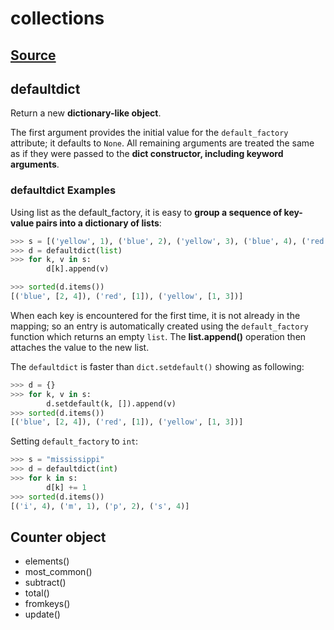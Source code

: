 # collections

## [Source](https://docs.python.org/3/library/collections.html)

## defaultdict

Return a new **dictionary-like object**.

The first argument provides the initial value for the `default_factory` attribute; it defaults to `None`. All remaining arguments are treated the same as if they were passed to the **dict constructor, including keyword arguments**.

### defaultdict Examples

Using list as the default_factory, it is easy to **group a sequence of key-value pairs into a dictionary of lists**:

```python
>>> s = [('yellow', 1), ('blue', 2), ('yellow', 3), ('blue', 4), ('red', 1)]
>>> d = defaultdict(list)
>>> for k, v in s:
        d[k].append(v)

>>> sorted(d.items())
[('blue', [2, 4]), ('red', [1]), ('yellow', [1, 3])]
```

When each key is encountered for the first time, it is not already in the mapping; so an entry is automatically created using the `default_factory` function which returns an empty `list`. The **list.append()** operation then attaches the value to the new list.

The `defaultdict` is faster than `dict.setdefault()` showing as following:

```python
>>> d = {}
>>> for k, v in s:
        d.setdefault(k, []).append(v)
>>> sorted(d.items())
[('blue', [2, 4]), ('red', [1]), ('yellow', [1, 3])]
```

Setting `default_factory` to `int`:

```python
>>> s = "mississippi"
>>> d = defaultdict(int)
>>> for k in s:
        d[k] += 1
>>> sorted(d.items())
[('i', 4), ('m', 1), ('p', 2), ('s', 4)]
```

## Counter object

- elements()
- most_common()
- subtract()
- total()
- fromkeys()
- update()
